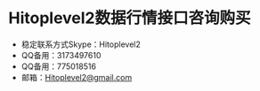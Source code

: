# Hitoplevel2数据行情接口咨询购买

- 稳定联系方式Skype：Hitoplevel2
- QQ备用：3173497610
- QQ备用：775018516
- 邮箱：Hitoplevel2@gmail.com